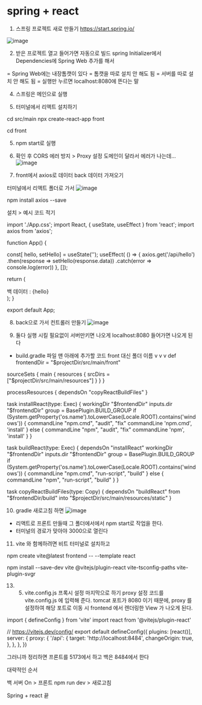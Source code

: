 # spring + react
1. 스프링 프로젝트 새로 만들기
https://start.spring.io/

![image](https://github.com/user-attachments/assets/29e9bba2-f5b8-4961-b163-acc3dde2ad90)

2. 받은 프로젝트 열고 들어가면 자동으로 빌드
spring Initializer에서 Dependencies에 Spring Web 추가를 해서

= Spring Web에는 내장톰캣이 있다
= 톰캣을 따로 설치 안 해도 됨
= 서버를 따로 설치 안 해도 됨
= 실행만 누르면 localhost:8080에 뜬다는 말

4. 스프링은 메인으로 실행
   
5. 터미널에서 리액트 설치하기

cd src/main
npx create-react-app front

cd front

5. npm start로 실행

6. 확인 후 CORS 에러 방지 > Proxy 설정
도메인이 달라서 에러가 나는데...
![image](https://github.com/user-attachments/assets/6074ca88-9a01-46bf-8fd0-b1d002b0acc2)


7. front에서 axios로 데이터 back 데이터 가져오기

터미널에서 리액트 폴더로 가서
![image](https://github.com/user-attachments/assets/b71e916a-a716-484f-8bcc-7f080b433fbc)

npm install axios --save

설치 > 예시 코드 적기

import './App.css';
import React, { useState, useEffect } from 'react';
import axios from 'axios';

function App() {
  
  const[ hello, setHello] = useState('');
  useEffect( () => {
    axios.get('/api/hello')
    .then(response => setHello(response.data))
    .catch(error => console.log(error))
  }, []);

  return (
    <div>
      백 데이터 : {hello}
    </div>
  );
}

export default App;



8. back으로 가서 컨트롤러 만들기
![image](https://github.com/user-attachments/assets/1fe1f1cd-612f-4886-b87b-b482daaa94cd)


9. 둘다 실행 시킬 필요없이 서버만키면 나오게
localhost:8080 들어가면 나오게 된다

- build.gradle 파일 맨 아래에 추가할 코드
				front 대신 폴더 이름
                                          v
                                          v
                                          v
def frontendDir = "$projectDir/src/main/front"

sourceSets {
	main {
		resources { srcDirs = ["$projectDir/src/main/resources"]
		}
	}
}

processResources { dependsOn "copyReactBuildFiles" }

task installReact(type: Exec) {
	workingDir "$frontendDir"
	inputs.dir "$frontendDir"
	group = BasePlugin.BUILD_GROUP
	if (System.getProperty('os.name').toLowerCase(Locale.ROOT).contains('windows')) {
		commandLine "npm.cmd", "audit", "fix"
		commandLine 'npm.cmd', 'install' }
	else {
		commandLine "npm", "audit", "fix" commandLine 'npm', 'install'
	}
}

task buildReact(type: Exec) {
	dependsOn "installReact"
	workingDir "$frontendDir"
	inputs.dir "$frontendDir"
	group = BasePlugin.BUILD_GROUP
	if (System.getProperty('os.name').toLowerCase(Locale.ROOT).contains('windows')) {
		commandLine "npm.cmd", "run-script", "build"
	} else {
		commandLine "npm", "run-script", "build"
	}
}

task copyReactBuildFiles(type: Copy) {
	dependsOn "buildReact"
	from "$frontendDir/build"
	into "$projectDir/src/main/resources/static"
}



10. gradle 새로고침 하면
![image](https://github.com/user-attachments/assets/16ae6b19-649e-43d7-94ee-da1db78c26c7)


- 리액트로 프론트 만들때 그 폴더에서에서 npm start로 작업을 한다.
- 터미널의 경로가 맞아야 3000으로 열린다



11. vite 와 함께하려면 비트 터미널로 설치하고
    
npm create vite@latest frontend -- --template react

npm install --save-dev vite @vitejs/plugin-react vite-tsconfig-paths vite-plugin-svgr

13. 5. vite.config.js 프록시 설정
마지막으로 하기 proxy 설정 코드를 vite.config.js 에 입력해 준다.
tomcat 포트가 8080 이기 때문에, proxy 를 설정하여 해당 포트로 이동 시 frontend 에서 렌더링한 View 가 나오게 된다.


import { defineConfig } from 'vite'
import react from '@vitejs/plugin-react'

// https://vitejs.dev/config/
export default defineConfig({
  plugins: [react()],
  server: {
    proxy: {
      '/api': {
        target: 'http://localhost:8484',
        changeOrigin: true,
      },
    },
  },
})


  그러니까 정리하면 
  프론트를 5173에서 하고
  백은 8484에서 한다

대략적인 순서

백 서버 On > 프론트 npm run dev > 새로고침

Spring + react 끝










